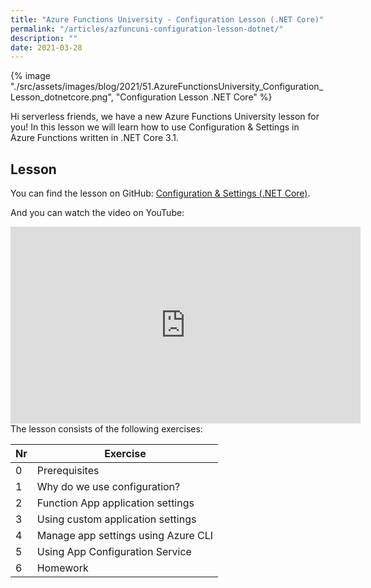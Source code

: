 ```yaml
---
title: "Azure Functions University - Configuration Lesson (.NET Core)"
permalink: "/articles/azfuncuni-configuration-lesson-dotnet/"
description: ""
date: 2021-03-28
---
```


{% image "./src/assets/images/blog/2021/51.AzureFunctionsUniversity_Configuration_Lesson_dotnetcore.png", "Configuration Lesson .NET Core" %}

Hi serverless friends, we have a new Azure Functions University lesson for you! In this lesson we will learn how to use Configuration & Settings in Azure Functions written in .NET Core 3.1.

## Lesson

You can find the lesson on GitHub: [Configuration & Settings (.NET Core)](https://github.com/marcduiker/azure-functions-university/blob/main/lessons/dotnetcore31/configuration/README.md).

And you can watch the video on YouTube:

<iframe width="560" height="315" src="https://www.youtube.com/embed/p8FVnMSYMpA" title="YouTube video player" frameborder="0" allow="accelerometer; autoplay; clipboard-write; encrypted-media; gyroscope; picture-in-picture" allowfullscreen></iframe>

<br>
The lesson consists of the following exercises:

|Nr|Exercise
|-|-
|0|Prerequisites
|1|Why do we use configuration?
|2|Function App application settings
|3|Using custom application settings
|4|Manage app settings using Azure CLI
|5|Using App Configuration Service
|6|Homework